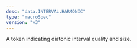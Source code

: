 ```yaml
---
desc: "data.INTERVAL.HARMONIC"
type: "macroSpec"
version: "v3"
---
```


A token indicating diatonic interval quality and size.